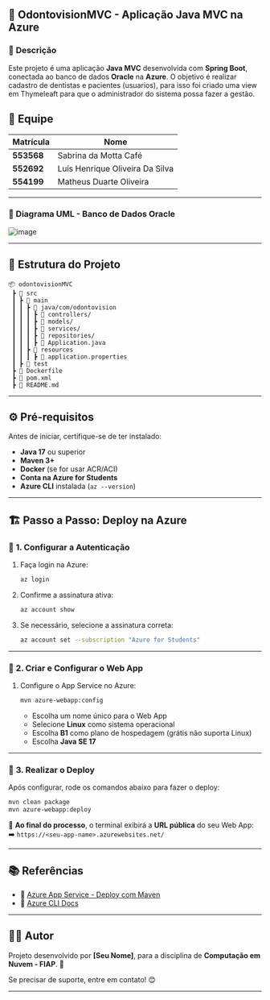 
## 🚀 **OdontovisionMVC - Aplicação Java MVC na Azure**
### 📌 **Descrição**
Este projeto é uma aplicação **Java MVC** desenvolvida com **Spring Boot**, conectada ao banco de dados **Oracle** na **Azure**. O objetivo é realizar cadastro de dentistas e pacientes (usuarios), para isso foi criado uma view em Thymeleaft para que o administrador do sistema possa fazer a gestão. 

## 👥 Equipe

| Matrícula  | Nome                              |
|------------|-----------------------------------|
| **553568** | Sabrina da Motta Café            |
| **552692** | Luís Henrique Oliveira Da Silva  |
| **554199** | Matheus Duarte Oliveira          |

---
### 🔹 Diagrama UML - Banco de Dados Oracle
![image](https://github.com/user-attachments/assets/daaa962b-1f60-4ff7-9032-073ad48727ae)

---

## 📂 **Estrutura do Projeto**
```
📦 odontovisionMVC
 ┣ 📂 src
 ┃ ┣ 📂 main
 ┃ ┃ ┣ 📂 java/com/odontovision
 ┃ ┃ ┃ ┣ 📜 controllers/
 ┃ ┃ ┃ ┣ 📜 models/
 ┃ ┃ ┃ ┣ 📜 services/
 ┃ ┃ ┃ ┣ 📜 repositories/
 ┃ ┃ ┃ ┣ 📜 Application.java
 ┃ ┃ ┣ 📂 resources
 ┃ ┃ ┃ ┣ 📜 application.properties
 ┃ ┣ 📂 test
 ┣ 📜 Dockerfile
 ┣ 📜 pom.xml
 ┣ 📜 README.md
```

---

## ⚙️ **Pré-requisitos**
Antes de iniciar, certifique-se de ter instalado:
- **Java 17** ou superior
- **Maven 3+**
- **Docker** (se for usar ACR/ACI)
- **Conta na Azure for Students**
- **Azure CLI** instalada (`az --version`)

---

## 🏗 **Passo a Passo: Deploy na Azure**
### 🔹 **1. Configurar a Autenticação**
1. Faça login na Azure:
   ```bash
   az login
   ```
2. Confirme a assinatura ativa:
   ```bash
   az account show
   ```
3. Se necessário, selecione a assinatura correta:
   ```bash
   az account set --subscription "Azure for Students"
   ```

---

### 🔹 **2. Criar e Configurar o Web App**
1. Configure o App Service no Azure:
   ```bash
   mvn azure-webapp:config
   ```
   - Escolha um nome único para o Web App
   - Selecione **Linux** como sistema operacional
   - Escolha **B1** como plano de hospedagem (grátis não suporta Linux)
   - Escolha **Java SE 17**

---

### 🔹 **3. Realizar o Deploy**
Após configurar, rode os comandos abaixo para fazer o deploy:

```bash
mvn clean package
mvn azure-webapp:deploy
```

🔹 **Ao final do processo**, o terminal exibirá a **URL pública** do seu Web App:  
➡️ `https://<seu-app-name>.azurewebsites.net/`

---

## 📚 **Referências**
- 📖 [Azure App Service - Deploy com Maven](https://learn.microsoft.com/pt-br/azure/app-service/quickstart-java?tabs=springboot&pivots=java-javase)
- 📖 [Azure CLI Docs](https://learn.microsoft.com/pt-br/cli/azure/install-azure-cli)

---

## 👨‍💻 **Autor**
Projeto desenvolvido por **[Seu Nome]**, para a disciplina de **Computação em Nuvem - FIAP**. 🚀  

Se precisar de suporte, entre em contato! 😊  

---
